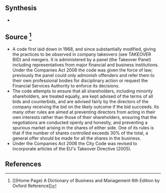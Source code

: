 ## Synthesis
- 
## Source [^1]
- A code first laid down in 1968, and since substantially modified, giving the practices to be observed in company takeovers (see TAKEOVER BID) and mergers. It is administered by a panel (the Takeover Panel) including representatives from major financial and business institutions. Under the Companies Act 2006 the code was given the force of law; previously the panel could only admonish offenders and refer them to their own professional bodies for disciplinary action or request the Financial Services Authority to enforce its decisions.
- The code attempts to ensure that all shareholders, including minority shareholders, are treated equally, are kept advised of the terms of all bids and counterbids, and are advised fairly by the directors of the company receiving the bid on the likely outcome if the bid succeeds. Its many other rules are aimed at preventing directors from acting in their own interests rather than those of their shareholders, ensuring that the negotiations are conducted openly and honestly, and preventing a spurious market arising in the shares of either side. One of its rules is that if the number of shares controlled exceeds $30 \%$ of the total, a general offer should be made for all the shares in the business.
- Under the Companies Act 2006 the City Code was revised to incorporate articles of the EU's Takeover Directive (2005).
## References

[^1]: [[(Home Page) A Dictionary of Business and Management 6th Edition by Oxford Reference]]